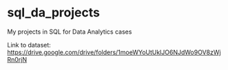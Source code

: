 # sql_da_projects
My projects in SQL for Data Analytics cases

Link to dataset: https://drive.google.com/drive/folders/1moeWYoUtUklJO6NJdWo9OV8zWjRn0rjN

